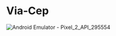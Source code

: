 # Via-Cep

![Android Emulator - Pixel_2_API_295554](https://user-images.githubusercontent.com/53065263/149018485-a00ffe98-3d00-44e6-b9db-afde311c90b1.jpg)
